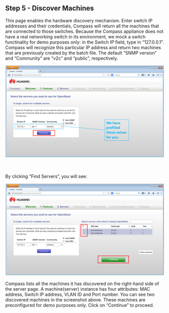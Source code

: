 <h2 id="step-five">Step 5 - Discover Machines</h2>

This page enables the hardware discovery mechanism. Enter switch IP addresses and their credentials, Compass will return all the machines that are connected to those switches. Because the Compass appliance does not have a real networking switch in its environment, we mock a switch functinality for demo purposes only: in the Switch IP field, type in “127.0.0.1”. Compass will recognize this particular IP address and return two machines that are previously created by the batch file. The default “SNMP version” and “Community” are “v2c” and “public”, respectively.

![Find servers](/img/5_find_servers.png)

<br />
<br />
By clicking “Find Servers”, you will see:

![Select servers](/img/5_found_servers.png)

Compass lists all the machines it has discovered on the right-hand side of the server page. A machine(server) instance has four attributes: MAC address, Switch IP address, VLAN ID and Port number. You can see two discovered machines in the screenshot above. These machines are preconfigured for demo purposes only. Click on “Continue” to proceed.

